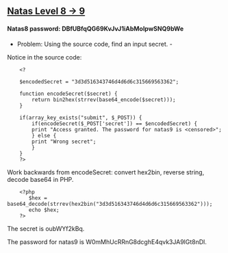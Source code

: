 ## [Natas Level 8 -> 9](http://natas8.natas.labs.overthewire.org)

#### Natas8 password: DBfUBfqQG69KvJvJ1iAbMoIpwSNQ9bWe

- Problem: Using the source code, find an input secret. -

Notice in the source code:

        <?

        $encodedSecret = "3d3d516343746d4d6d6c315669563362";

        function encodeSecret($secret) {
            return bin2hex(strrev(base64_encode($secret)));
        }

        if(array_key_exists("submit", $_POST)) {
            if(encodeSecret($_POST['secret']) == $encodedSecret) {
            print "Access granted. The password for natas9 is <censored>";
            } else {
            print "Wrong secret";
            }
        }
        ?>
        
Work backwards from encodeSecret: convert hex2bin, reverse string, decode base64 in PHP.

        <?php
           $hex = base64_decode(strrev(hex2bin("3d3d516343746d4d6d6c315669563362")));
           echo $hex;
        ?>

The secret is oubWYf2kBq.

The password for natas9 is W0mMhUcRRnG8dcghE4qvk3JA9lGt8nDl.
